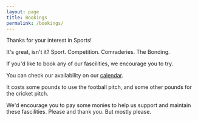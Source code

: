 ```yaml
---
layout: page
title: Bookings
permalink: /bookings/
---
```


Thanks for your interest in Sports!

It's great, isn't it? Sport. Competition. Comraderies. The Bonding.

If you'd like to book any of our fascilities, we encourage you to try.

You can check our availability on our [calendar](../calendar).

It costs some pounds to use the football pitch, and some other pounds for the cricket pitch.

We'd encourage you to pay some monies to help us support and maintain these fascilities. Please and thank you. But mostly please.